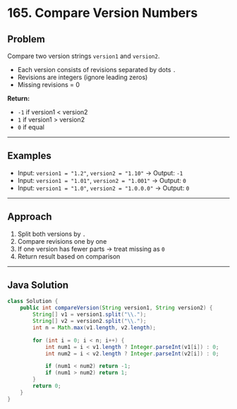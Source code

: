 # 165. Compare Version Numbers

## Problem
Compare two version strings `version1` and `version2`.

- Each version consists of revisions separated by dots `.`
- Revisions are integers (ignore leading zeros)
- Missing revisions = 0

**Return:**
- `-1` if version1 < version2
- `1` if version1 > version2
- `0` if equal

---

## Examples
- Input: `version1 = "1.2"`, `version2 = "1.10"` → Output: `-1`
- Input: `version1 = "1.01"`, `version2 = "1.001"` → Output: `0`
- Input: `version1 = "1.0"`, `version2 = "1.0.0.0"` → Output: `0`

---

## Approach
1. Split both versions by `.`
2. Compare revisions one by one
3. If one version has fewer parts → treat missing as `0`
4. Return result based on comparison

---

## Java Solution
```java
class Solution {
    public int compareVersion(String version1, String version2) {
        String[] v1 = version1.split("\\.");
        String[] v2 = version2.split("\\.");
        int n = Math.max(v1.length, v2.length);

        for (int i = 0; i < n; i++) {
            int num1 = i < v1.length ? Integer.parseInt(v1[i]) : 0;
            int num2 = i < v2.length ? Integer.parseInt(v2[i]) : 0;

            if (num1 < num2) return -1;
            if (num1 > num2) return 1;
        }
        return 0;
    }
}

